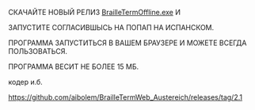 СКАЧАЙТЕ НОВЫЙ РЕЛИЗ [BrailleTermOffline.exe](https://github.com/aibolem/BrailleTermWeb_Austereich/releases/download/2.1/BrailleTermOffline.exe) И 

ЗАПУСТИТЕ СОГЛАСИВШЫСЬ НА ПОПАП НА ИСПАНСКОМ.

ПРОГРАММА ЗАПУСТИТЬСЯ В ВАШЕМ БРАУЗЕРЕ И МОЖЕТЕ ВСЕГДА ПОЛЬЗОВАТЬСЯ.

ПРОГРАММА ВЕСИТ НЕ БОЛЕЕ 15 МБ.

кодер и.б.

https://github.com/aibolem/BrailleTermWeb_Austereich/releases/tag/2.1